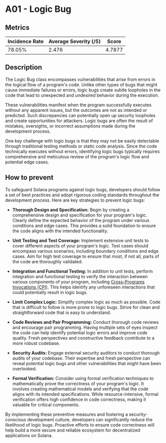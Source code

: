 # A01 - Logic Bug

## Metrics

<center>

| Incidence Rate | Average Severity (/5) | Score      |
|----------------|-----------------------|------------|
|     78.05%     |         2.476         |   4.7877   |

</center>

## Description

The Logic Bug class encompasses vulnerabilities that arise from errors in the logical flow of a program's code. Unlike other types of bugs that might cause immediate failures or errors, logic bugs create subtle loopholes in the code that lead to unexpected and undesired behavior during the execution.

These vulnerabilities manifest when the program successfully executes without any apparent issues, but the outcomes are not as intended or predicted. Such discrepancies can potentially open up security loopholes and create opportunities for attackers. Logic bugs are often the result of mistakes, oversights, or incorrect assumptions made during the development process.

One key challenge with logic bugs is that they may not be easily detectable through traditional testing methods or static code analysis. Since the code technically executes without errors, identifying logic bugs typically requires comprehensive and meticulous review of the program's logic flow and potential edge cases.

## How to prevent

To safeguard Solana programs against logic bugs, developers should follow a set of best practices and adopt rigorous coding standards throughout the development process. Here are key strategies to prevent logic bugs:

- **Thorough Design and Specification:** Begin by creating a comprehensive design and specification for your program's logic. Clearly define the expected behavior of the program under various conditions and edge cases. This provides a solid foundation to ensure the code aligns with the intended functionality.

- **Unit Testing and Test Coverage:** Implement extensive unit tests to cover different aspects of your program's logic. Test cases should encompass various scenarios, including boundary conditions and edge cases. Aim for high test coverage to ensure that most, if not all, parts of the code are thoroughly validated.

- **Integration and Functional Testing:** In addition to unit tests, perform integration and functional testing to verify the interaction between various components of your program, including [Cross-Programs Invocations (CPI)](https://docs.solana.com/developing/programming-model/calling-between-programs). This helps identify any unforeseen interactions that could potentially result in logic bugs.

- **Limit Complex Logic:** Simplify complex logic as much as possible. Code that is difficult to follow is more prone to logic bugs. Strive for clean and straightforward code that is easy to understand.

- **Code Reviews and Pair Programming:** Conduct thorough code reviews and encourage pair programming. Having multiple sets of eyes inspect the code can help identify potential logic errors and improve code quality. Fresh perspectives and constructive feedback contribute to a more robust codebase.

- **Security Audits:** Engage external security auditors to conduct thorough audits of your codebase. Their expertise and fresh perspective can reveal potential logic bugs and other vulnerabilities that might have been overlooked.

- **Formal Verification:** Consider using formal verification techniques to mathematically prove the correctness of your program's logic. It involves creating mathematical models and verifying that the code aligns with its intended specifications. While resource-intensive, formal verification offers high confidence in code correctness, making it valuable for critical components.

By implementing these preventive measures and fostering a security-conscious development culture, developers can significantly reduce the likelihood of logic bugs. Proactive efforts to ensure code correctness will help build a more secure and reliable ecosystem for decentralized applications on Solana.